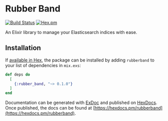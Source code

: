 # Rubber Band

[![Build Status](https://travis-ci.org/tlux/rubberband.svg?branch=master)](https://travis-ci.org/tlux/rubberband)
[![Hex.pm](https://img.shields.io/hexpm/v/rubberband.svg)](https://hex.pm/packages/rubberband)

An Elixir library to manage your Elasticsearch indices with ease.

## Installation

If [available in Hex](https://hex.pm/docs/publish), the package can be installed
by adding `rubberband` to your list of dependencies in `mix.exs`:

```elixir
def deps do
  [
    {:rubber_band, "~> 0.1.0"}
  ]
end
```

Documentation can be generated with [ExDoc](https://github.com/elixir-lang/ex_doc)
and published on [HexDocs](https://hexdocs.pm). Once published, the docs can
be found at [https://hexdocs.pm/rubberband](https://hexdocs.pm/rubberband).


